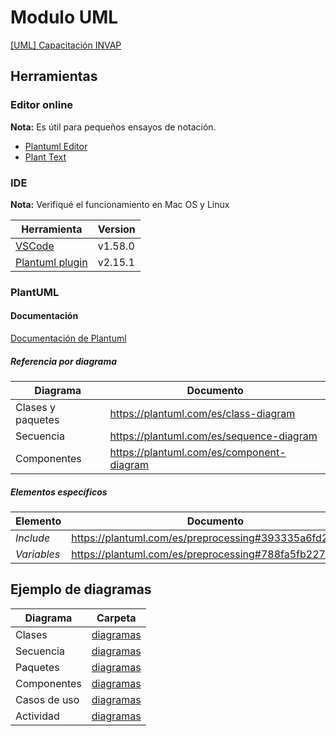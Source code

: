 # Modulo UML

[[UML] Capacitación INVAP][Presentacion]

## Herramientas

### Editor online

**Nota:**
Es útil para pequeños ensayos de notación. 

- [Plantuml Editor](https://plantuml-editor.kkeisuke.com/)
- [Plant Text](https://www.planttext.com/)

### IDE

**Nota:**
Verifiqué el funcionamiento en Mac OS y Linux

| Herramienta                           | Version |
|---------------------------------------|---------|
| [VSCode][external_vscode]             | v1.58.0 |
| [Plantuml plugin][external_pplantuml] | v2.15.1 |

### PlantUML

#### Documentación

[Documentación de Plantuml][external_plantuml_docs]

##### Referencia por diagrama

| Diagrama          | Documento                                 |
|-------------------|-------------------------------------------|
| Clases y paquetes | https://plantuml.com/es/class-diagram     |
| Secuencia         | https://plantuml.com/es/sequence-diagram  |
| Componentes       | https://plantuml.com/es/component-diagram |

##### Elementos específicos

| Elemento    | Documento                                              |
|-------------|--------------------------------------------------------|
| _Include_   | https://plantuml.com/es/preprocessing#393335a6fd28a804 |
| _Variables_ | https://plantuml.com/es/preprocessing#788fa5fb2276ed17 |

## Ejemplo de diagramas

| Diagrama     | Carpeta                             |
|--------------|-------------------------------------|
| Clases       | [diagramas](diagramas/clases)       |
| Secuencia    | [diagramas](diagramas/secuencias)   |
| Paquetes     | [diagramas](diagramas/paquetes)     |
| Componentes  | [diagramas](diagramas/componentes)  |
| Casos de uso | [diagramas](diagramas/casos_de_uso) |
| Actividad    | [diagramas](diagramas/actividad)    |


[Presentacion]: https://docs.google.com/presentation/d/1nkawKzySthLmkAl0huwdfCMsF1NFS2WVCglG1G4kzjg/edit?usp=sharing]

[external_vscode]: https://code.visualstudio.com/Download
[external_pplantuml]: https://marketplace.visualstudio.com/items?itemName=jebbs.plantuml
[external_plantuml_docs]: https://plantuml.com/es/
